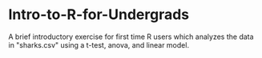 # Intro-to-R-for-Undergrads
A brief introductory exercise for first time R users which analyzes the data in "sharks.csv" using a t-test, anova, and linear model.
